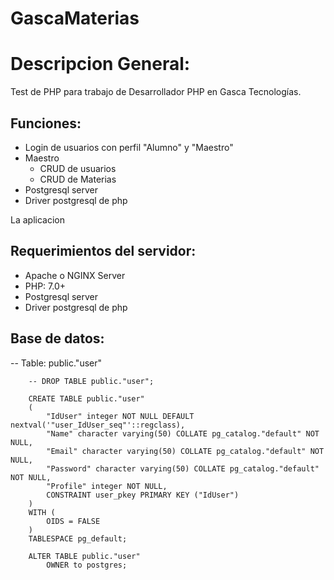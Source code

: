 # GascaMaterias
<h1>Descripcion General:</h1>
<p>Test de PHP para trabajo de Desarrollador PHP en Gasca Tecnologías.</p> 

<h2>Funciones:</h2>
<ul>
    <li>Login de usuarios con perfil "Alumno" y "Maestro"</li>
    <li>Maestro
        <ul>
            <li>CRUD de usuarios</li>
            <li>CRUD de Materias</li>
        </ul>
    </li>
    <li>Postgresql server</li>
    <li>Driver postgresql de php</li>
</ul>

<p>La aplicacion </p>
<h2>Requerimientos del servidor:</h2>
<ul>
    <li>Apache o NGINX Server</li>
    <li>PHP: 7.0+</li>
    <li>Postgresql server</li>
    <li>Driver postgresql de php</li>
</ul>

<h2>Base de datos:</h2>
<p>
        -- Table: public."user"

        -- DROP TABLE public."user";
        
        CREATE TABLE public."user"
        (
            "IdUser" integer NOT NULL DEFAULT nextval('"user_IdUser_seq"'::regclass),
            "Name" character varying(50) COLLATE pg_catalog."default" NOT NULL,
            "Email" character varying(50) COLLATE pg_catalog."default" NOT NULL,
            "Password" character varying(50) COLLATE pg_catalog."default" NOT NULL,
            "Profile" integer NOT NULL,
            CONSTRAINT user_pkey PRIMARY KEY ("IdUser")
        )
        WITH (
            OIDS = FALSE
        )
        TABLESPACE pg_default;
        
        ALTER TABLE public."user"
            OWNER to postgres;
</p>

